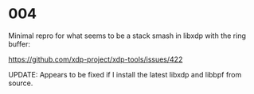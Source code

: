 # 004

Minimal repro for what seems to be a stack smash in libxdp with the ring buffer:

https://github.com/xdp-project/xdp-tools/issues/422

UPDATE: Appears to be fixed if I install the latest libxdp and libbpf from source.
